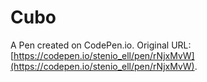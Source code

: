 # Cubo

A Pen created on CodePen.io. Original URL: [https://codepen.io/stenio_ell/pen/rNjxMvW](https://codepen.io/stenio_ell/pen/rNjxMvW).


